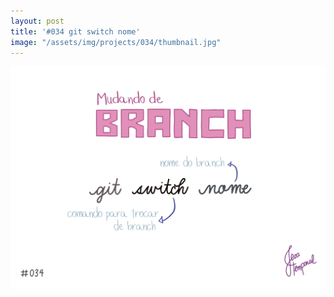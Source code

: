 ```yaml
---
layout: post
title: '#034 git switch nome'
image: "/assets/img/projects/034/thumbnail.jpg"
---
```


<img alt="Para trocar de branch use o comando git switch nome" src="/assets/img/projects/034/full.jpg">